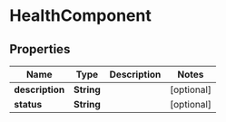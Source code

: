 

# HealthComponent


## Properties

| Name | Type | Description | Notes |
|------------ | ------------- | ------------- | -------------|
|**description** | **String** |  |  [optional] |
|**status** | **String** |  |  [optional] |



